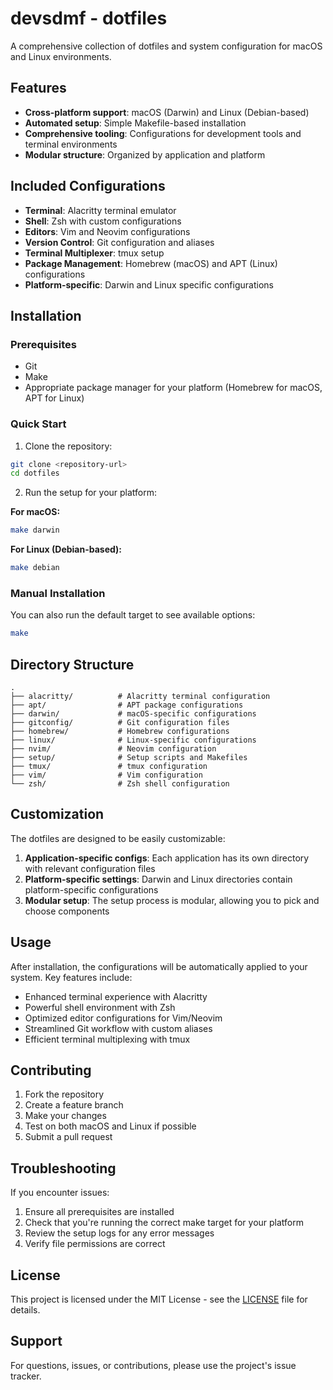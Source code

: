 # devsdmf - dotfiles

A comprehensive collection of dotfiles and system configuration for macOS and Linux environments.

## Features

- **Cross-platform support**: macOS (Darwin) and Linux (Debian-based)
- **Automated setup**: Simple Makefile-based installation
- **Comprehensive tooling**: Configurations for development tools and terminal environments
- **Modular structure**: Organized by application and platform

## Included Configurations

- **Terminal**: Alacritty terminal emulator
- **Shell**: Zsh with custom configurations
- **Editors**: Vim and Neovim configurations
- **Version Control**: Git configuration and aliases
- **Terminal Multiplexer**: tmux setup
- **Package Management**: Homebrew (macOS) and APT (Linux) configurations
- **Platform-specific**: Darwin and Linux specific configurations

## Installation

### Prerequisites

- Git
- Make
- Appropriate package manager for your platform (Homebrew for macOS, APT for Linux)

### Quick Start

1. Clone the repository:
```bash
git clone <repository-url>
cd dotfiles
```

2. Run the setup for your platform:

**For macOS:**
```bash
make darwin
```

**For Linux (Debian-based):**
```bash
make debian
```

### Manual Installation

You can also run the default target to see available options:
```bash
make
```

## Directory Structure

```
.
├── alacritty/          # Alacritty terminal configuration
├── apt/                # APT package configurations
├── darwin/             # macOS-specific configurations
├── gitconfig/          # Git configuration files
├── homebrew/           # Homebrew configurations
├── linux/              # Linux-specific configurations
├── nvim/               # Neovim configuration
├── setup/              # Setup scripts and Makefiles
├── tmux/               # tmux configuration
├── vim/                # Vim configuration
└── zsh/                # Zsh shell configuration
```

## Customization

The dotfiles are designed to be easily customizable:

1. **Application-specific configs**: Each application has its own directory with relevant configuration files
2. **Platform-specific settings**: Darwin and Linux directories contain platform-specific configurations
3. **Modular setup**: The setup process is modular, allowing you to pick and choose components

## Usage

After installation, the configurations will be automatically applied to your system. Key features include:

- Enhanced terminal experience with Alacritty
- Powerful shell environment with Zsh
- Optimized editor configurations for Vim/Neovim
- Streamlined Git workflow with custom aliases
- Efficient terminal multiplexing with tmux

## Contributing

1. Fork the repository
2. Create a feature branch
3. Make your changes
4. Test on both macOS and Linux if possible
5. Submit a pull request

## Troubleshooting

If you encounter issues:

1. Ensure all prerequisites are installed
2. Check that you're running the correct make target for your platform
3. Review the setup logs for any error messages
4. Verify file permissions are correct

## License

This project is licensed under the MIT License - see the [LICENSE](LICENSE) file for details.

## Support

For questions, issues, or contributions, please use the project's issue tracker.
